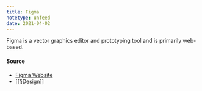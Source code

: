 ```yaml
---
title: Figma
notetype: unfeed
date: 2021-04-02
---
```


Figma is a vector graphics editor and prototyping tool and is primarily web-based. 

#### Source
- [Figma Website](http://www.figma.com)
- [[§Design]]